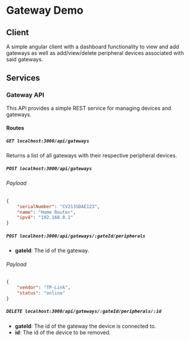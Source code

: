 # Gateway Demo

## Client

A simple angular client with a dashboard functionality to view and add gateways as well as add/view/delete peripheral devices associated with said gateways.

## Services

### Gateway API

This API provides a simple REST service for managing devices and gateways. 

#### Routes

##### `GET localhost:3000/api/gateways`

Returns a list of all gateways with their respective peripheral devices.

##### `POST localhost:3000/api/gateways`

###### Payload
```json
{
	"serialNumber": "CV213SDAE123",
	"name": "Home Router",
	"ipv4": "192.168.0.1"
}
```

##### `POST localhost:3000/api/gateways/:gateId/peripherals`

- **gateId**: The id of the gateway.

###### Payload
```json
{
	"vendor": "TP-Link",
	"status": "online"
}
```

##### `DELETE localhost:3000/api/gateways/:gateId/peripherals/:id`

- **gateId**: The id of the gateway the device is connected to.
- **id**: The id of the device to be removed.
